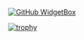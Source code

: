 [![GitHub WidgetBox](https://github-widgetbox.vercel.app/api/profile?username=Tanmay-tiwari-cyber&data=followers,repositories,stars,commits)](https://github.com/Jurredr/github-widgetbox)

[![trophy](https://github-profile-trophy.vercel.app/?username=kittinan&theme=onedark)](https://github.com/ryo-ma/github-profile-trophy)


<!---
Tanmay-tiwari-cyber/Tanmay-tiwari-cyber is a ✨ special ✨ repository because its `README.md` (this file) appears on your GitHub profile.
You can click the Preview link to take a look at your changes.
--->
